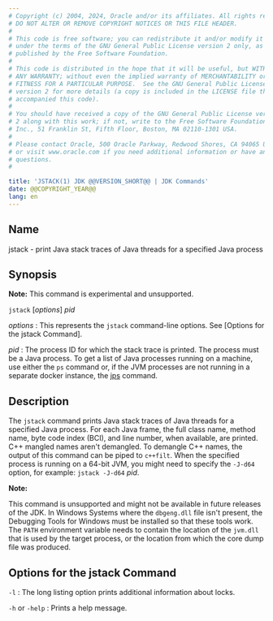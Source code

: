 ```yaml
---
# Copyright (c) 2004, 2024, Oracle and/or its affiliates. All rights reserved.
# DO NOT ALTER OR REMOVE COPYRIGHT NOTICES OR THIS FILE HEADER.
#
# This code is free software; you can redistribute it and/or modify it
# under the terms of the GNU General Public License version 2 only, as
# published by the Free Software Foundation.
#
# This code is distributed in the hope that it will be useful, but WITHOUT
# ANY WARRANTY; without even the implied warranty of MERCHANTABILITY or
# FITNESS FOR A PARTICULAR PURPOSE.  See the GNU General Public License
# version 2 for more details (a copy is included in the LICENSE file that
# accompanied this code).
#
# You should have received a copy of the GNU General Public License version
# 2 along with this work; if not, write to the Free Software Foundation,
# Inc., 51 Franklin St, Fifth Floor, Boston, MA 02110-1301 USA.
#
# Please contact Oracle, 500 Oracle Parkway, Redwood Shores, CA 94065 USA
# or visit www.oracle.com if you need additional information or have any
# questions.
#

title: 'JSTACK(1) JDK @@VERSION_SHORT@@ | JDK Commands'
date: @@COPYRIGHT_YEAR@@
lang: en
---
```


## Name

jstack - print Java stack traces of Java threads for a specified Java process

## Synopsis

**Note:** This command is experimental and unsupported.

`jstack` \[*options*\] *pid*

*options*
:   This represents the `jstack` command-line options. See [Options for the
    jstack Command].

*pid*
:   The process ID for which the stack trace is printed. The process must be a
    Java process. To get a list of Java processes running on a machine, use
    either the `ps` command or, if the JVM processes are not running in a
    separate docker instance, the [jps](jps.html) command.

## Description

The `jstack` command prints Java stack traces of Java threads for a specified
Java process. For each Java frame, the full class name, method name, byte code
index (BCI), and line number, when available, are printed. C++ mangled names
aren't demangled. To demangle C++ names, the output of this command can be
piped to `c++filt`. When the specified process is running on a 64-bit JVM, you
might need to specify the `-J-d64` option, for example: `jstack -J-d64` *pid*.

**Note:**

This command is unsupported and might not be available in future releases of
the JDK. In Windows Systems where the `dbgeng.dll` file isn't present, the
Debugging Tools for Windows must be installed so that these tools work. The
`PATH` environment variable needs to contain the location of the `jvm.dll` that
is used by the target process, or the location from which the core dump file
was produced.

## Options for the jstack Command

`-l`
:   The long listing option prints additional information about locks.

`-h` or `-help`
:   Prints a help message.

